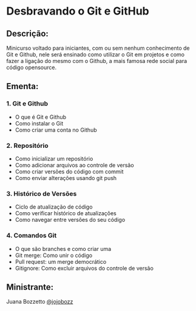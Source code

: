 # Desbravando o Git e GitHub

## Descrição: 
Minicurso voltado para iniciantes, com ou sem nenhum conhecimento de Git e Github, nele será ensinado como utilizar o Git em projetos e como fazer a ligação do mesmo com o Github, a mais famosa rede social para código opensource.

## Ementa:
### 1. Git e Github
- O que é Git e Github
- Como instalar o Git
- Como criar uma conta no Github

### 2. Repositório
- Como inicializar um repositório
- Como adicionar arquivos ao controle de versão
- Como criar versões do código com commit
- Como enviar alterações usando git push

### 3. Histórico de Versões
- Ciclo de atualização de código
- Como verificar histórico de atualizações
- Como navegar entre versões do seu código

### 4. Comandos Git
- O que são branches e como criar uma
- Git merge: Como unir o código
- Pull request: um merge democrático
- Gitignore: Como excluir arquivos do controle de versão

## Ministrante:
Juana Bozzetto [@jojobozz](https://github.com/jojobozz)

